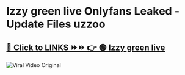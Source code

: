 
 # Izzy green live Onlyfans Leaked - Update Files uzzoo

## <h2><a href="https://clipsfans.com/Izzy_green_live&ref=git">🔗 Click to LINKS ⏩⏩ 👉 🟢 Izzy green live </a></h2>

<a href="https://clipsfans.com/Izzy_green_live&ref=git" rel="nofollow" data-target="animated-image.originalLink"><img src="https://i.ibb.co.com/xMMVF88/686577567.gif" alt="Viral Video Original" style="max-width: 100%; display: inline-block;" data-target="animated-image.originalImage"></a>

